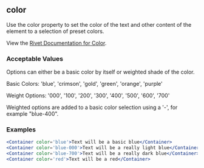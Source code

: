## color
Use the color property to set the color of the text and other content of the element to a selection of preset colors. 
 
View the [Rivet Documentation for Color](https://rivet.iu.edu/utilities/color/).

### Acceptable Values

Options can either be a basic color by itself or weighted shade of the color.

Basic Colors: 'blue', 'crimson', 'gold', 'green', 'orange', 'purple'

Weight Options: '000', '100', '200', '300', '400', '500', '600', '700'

Weighted options are added to a basic color selection using a '-', for example "blue-400".

### Examples
```jsx
<Container color='blue'>Text will be a basic blue</Container>
<Container color='blue-000'>Text will be a really light blue</Container>
<Container color='blue-700'>Text will be a really dark blue</Container>
<Container color='red'>Text will be a red</Container>
```